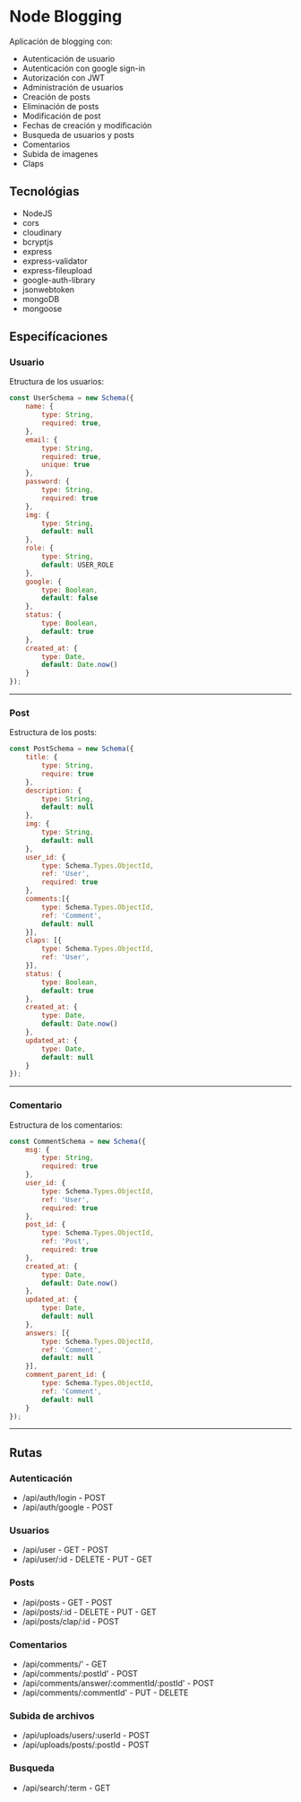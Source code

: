 # Node Blogging

Aplicación de blogging con:
- Autenticación de usuario
- Autenticación con google sign-in
- Autorización con JWT
- Administración de usuarios
- Creación de posts
- Eliminación de posts
- Modificación de post
- Fechas de creación y modificación
- Busqueda de usuarios y posts 
- Comentarios
- Subida de imagenes
- Claps

## Tecnológias
- NodeJS
- cors
- cloudinary
- bcryptjs
- express
- express-validator
- express-fileupload
- google-auth-library
- jsonwebtoken
- mongoDB
- mongoose

## Especifícaciones

### Usuario
Etructura de los usuarios:
```javascript
const UserSchema = new Schema({
    name: {
        type: String,
        required: true,       
    },
    email: {
        type: String,
        required: true,
	    unique: true
    },
    password: {
        type: String,
        required: true
    },
    img: {
        type: String,
        default: null
    },
    role: {
        type: String,
        default: USER_ROLE
    },
    google: {
        type: Boolean,
        default: false
    },
    status: {
        type: Boolean,
        default: true
    },
    created_at: {
        type: Date,
        default: Date.now()
    }
});
```
-------------

### Post
Estructura de los posts:
```javascript
const PostSchema = new Schema({
    title: {
        type: String,
        require: true
    },
    description: {
        type: String,
        default: null
    },
    img: {
        type: String,
        default: null
    },
    user_id: {
        type: Schema.Types.ObjectId,
        ref: 'User',
        required: true
    },
    comments:[{
        type: Schema.Types.ObjectId,
        ref: 'Comment',
        default: null
    }],
    claps: [{
        type: Schema.Types.ObjectId,
        ref: 'User',
    }],
    status: {
        type: Boolean,
        default: true
    },
    created_at: {
        type: Date,
        default: Date.now()
    },
    updated_at: {
        type: Date,
        default: null
    }
});
```
-------------

### Comentario 
Estructura de los comentarios:
```javascript
const CommentSchema = new Schema({
    msg: {
        type: String,
        required: true
    },
    user_id: {
        type: Schema.Types.ObjectId,
        ref: 'User',
        required: true
    },
    post_id: {
        type: Schema.Types.ObjectId,
        ref: 'Post',
        required: true
    },
    created_at: {
        type: Date,
        default: Date.now()
    },
    updated_at: {
        type: Date,
        default: null
    },
    answers: [{
        type: Schema.Types.ObjectId,
        ref: 'Comment',
        default: null
    }],
    comment_parent_id: {
        type: Schema.Types.ObjectId,
        ref: 'Comment',
        default: null
    }
});
```
-------------

## Rutas

### Autenticación
- /api/auth/login - POST
- /api/auth/google - POST

### Usuarios
- /api/user - GET - POST 
- /api/user/:id - DELETE - PUT - GET 

### Posts
- /api/posts - GET - POST 
- /api/posts/:id - DELETE - PUT - GET
- /api/posts/clap/:id - POST 

### Comentarios
- /api/comments/' - GET
- /api/comments/:postId' - POST
- /api/comments/answer/:commentId/:postId' - POST
- /api/comments/:commentId' - PUT - DELETE

### Subida de archivos
- /api/uploads/users/:userId - POST
- /api/uploads/posts/:postId - POST

### Busqueda
- /api/search/:term - GET